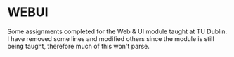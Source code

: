 # WEBUI
Some assignments completed for the Web &amp; UI module taught at TU Dublin. 
I have removed some lines and modified others since the module is still being taught, therefore much of this won't parse.
